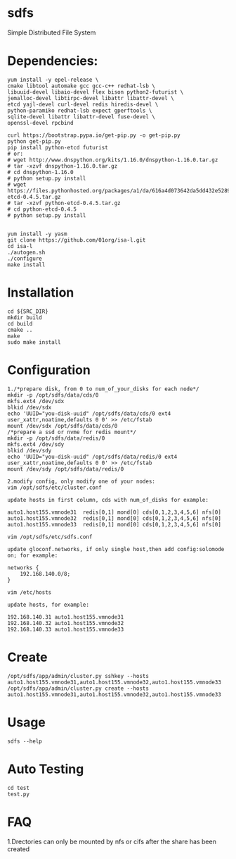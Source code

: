 # sdfs

Simple Distributed File System

Dependencies:
===========================================================
    yum install -y epel-release \
    cmake libtool automake gcc gcc-c++ redhat-lsb \
    libuuid-devel libaio-devel flex bison python2-futurist \
    jemalloc-devel libtirpc-devel libattr libattr-devel \
    etcd yajl-devel curl-devel redis hiredis-devel \
    python-paramiko redhat-lsb expect gperftools \
    sqlite-devel libattr libattr-devel fuse-devel \
    openssl-devel rpcbind

    curl https://bootstrap.pypa.io/get-pip.py -o get-pip.py
    python get-pip.py
    pip install python-etcd futurist
    # or:
    # wget http://www.dnspython.org/kits/1.16.0/dnspython-1.16.0.tar.gz
    # tar -xzvf dnspython-1.16.0.tar.gz
    # cd dnspython-1.16.0
    # python setup.py install
    # wget https://files.pythonhosted.org/packages/a1/da/616a4d073642da5dd432e5289b7c1cb0963cc5dde23d1ecb8d726821ab41/python-etcd-0.4.5.tar.gz
    # tar -xzvf python-etcd-0.4.5.tar.gz
    # cd python-etcd-0.4.5
    # python setup.py install


    yum install -y yasm
    git clone https://github.com/01org/isa-l.git
    cd isa-l
    ./autogen.sh 
    ./configure 
    make install

Installation
===========================================================
    cd ${SRC_DIR}
    mkdir build
    cd build
    cmake ..
    make
    sudo make install

Configuration
===========================================================
    1./*prepare disk, from 0 to num_of_your_disks for each node*/
    mkdir -p /opt/sdfs/data/cds/0
    mkfs.ext4 /dev/sdx
    blkid /dev/sdx
    echo 'UUID="you-disk-uuid" /opt/sdfs/data/cds/0 ext4 user_xattr,noatime,defaults 0 0' >> /etc/fstab
    mount /dev/sdx /opt/sdfs/data/cds/0
    /*prepare a ssd or nvme for redis mount*/
    mkdir -p /opt/sdfs/data/redis/0
    mkfs.ext4 /dev/sdy
    blkid /dev/sdy
    echo 'UUID="you-disk-uuid" /opt/sdfs/data/redis/0 ext4 user_xattr,noatime,defaults 0 0' >> /etc/fstab
    mount /dev/sdy /opt/sdfs/data/redis/0

    2.modify config, only modify one of your nodes:
    vim /opt/sdfs/etc/cluster.conf

    update hosts in first column, cds with num_of_disks for example:

    auto1.host155.vmnode31  redis[0,1] mond[0] cds[0,1,2,3,4,5,6] nfs[0]
    auto1.host155.vmnode32  redis[0,1] mond[0] cds[0,1,2,3,4,5,6] nfs[0]
    auto1.host155.vmnode33  redis[0,1] mond[0] cds[0,1,2,3,4,5,6] nfs[0]

    vim /opt/sdfs/etc/sdfs.conf 

    update gloconf.networks, if only single host,then add config:solomode on; for example:

    networks {
        192.168.140.0/8;
    }

    vim /etc/hosts

    update hosts, for example:

    192.168.140.31 auto1.host155.vmnode31
    192.168.140.32 auto1.host155.vmnode32
    192.168.140.33 auto1.host155.vmnode33


Create
===========================================================

    /opt/sdfs/app/admin/cluster.py sshkey --hosts auto1.host155.vmnode31,auto1.host155.vmnode32,auto1.host155.vmnode33
    /opt/sdfs/app/admin/cluster.py create --hosts auto1.host155.vmnode31,auto1.host155.vmnode32,auto1.host155.vmnode33

Usage
===========================================================

    sdfs --help

Auto Testing
===========================================================
    cd test
    test.py

FAQ
===========================================================
   1.Drectories can only be mounted by nfs or cifs after the share has been created
